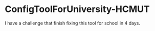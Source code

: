 # ConfigToolForUniversity-HCMUT
I have a challenge that finish fixing this tool for school in 4 days.
